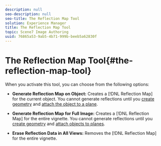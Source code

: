 ```yaml
---
description: null
seo-description: null
seo-title: The Reflection Map Tool
solution: Experience Manager
title: The Reflection Map Tool
topic: Scene7 Image Authoring
uuid: 76865a53-9ab5-4b71-999b-beeb5a62830f
---
```


# The Reflection Map Tool{#the-reflection-map-tool}

When you activate this tool, you can choose from the following options:

* **Generate Reflection Map on Object:** Creates a [!DNL Reflection Map] for the current object. You cannot generate reflections until you [create geometry](../../c-vat-3d-mod-pg/c-vat-create-geo/c-vat-abt-geo.md#concept-5d07c29f27834afe8e46852c7c71db9c) and [attach the object to a plane](../../c-vat-obj-pg/c-vat-abt-obj-pg/t-vat-assign-obj.md#task-e8ad247824b24fb0b05e115df24c45b6). 

* **Generate Reflection Map for Full Image:** Creates a [!DNL Reflection Map] for the entire vignette. You cannot generate reflections until you [create geometry](../../c-vat-3d-mod-pg/c-vat-create-geo/c-vat-abt-geo.md#concept-5d07c29f27834afe8e46852c7c71db9c) and [attach objects to planes](../../c-vat-obj-pg/c-vat-abt-obj-pg/t-vat-assign-obj.md#task-e8ad247824b24fb0b05e115df24c45b6). 

* **Erase Reflection Data in All Views:** Removes the [!DNL Reflection Map] for the entire vignette.

